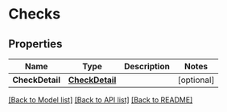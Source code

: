 # Checks

## Properties

Name | Type | Description | Notes
------------ | ------------- | ------------- | -------------
**CheckDetail** | [**CheckDetail**](CheckDetail.md) |  | [optional] 

[[Back to Model list]](../README.md#documentation-for-models) [[Back to API list]](../README.md#documentation-for-api-endpoints) [[Back to README]](../README.md)


